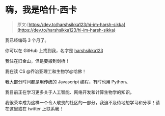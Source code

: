 # 嗨，我是哈什·西卡

> 原文:[https://dev.to/harshsikka123/hi-im-harsh-sikka](https://dev.to/harshsikka123/hi-im-harsh-sikka)

我已经编码 3 个月了。

你可以在 GitHub 上找到我，名字是 [harshsikka123](https://github.com/harshsikka123)

我住在旧金山，但是要搬到剑桥！

我在读 CS @乔治亚理工和生物学@哈佛！

我大部分时间都是用传统的 Javascript 编程，有时也用 Python。

我目前正在学习更多关于人工智能、网络开发和计算生物学的知识。

我很荣幸成为这样一个令人敬畏的社区的一部分，我迫不及待地想学习和分享！请在这里或在 twitter 上联系我！